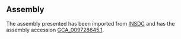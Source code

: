 
Assembly
--------

The assembly presented has been imported from 
[INSDC](http://www.insdc.org) and has the assembly accession
[GCA\_009728645.1](http://www.ebi.ac.uk/ena/data/view/GCA_009728645.1).

